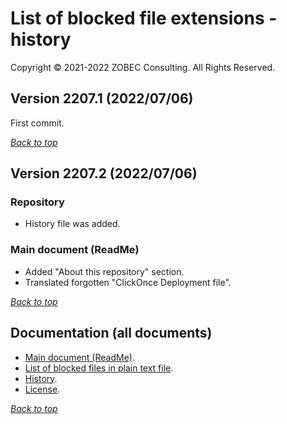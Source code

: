 # List of blocked file extensions - history

<a name="documenttitle"></a>

Copyright &copy; 2021-2022 ZOBEC Consulting. All Rights Reserved.

## Version 2207.1 (2022/07/06)

First commit.

[*Back to top*](#documenttitle "Top of the document")

## Version 2207.2 (2022/07/06)

### Repository

* History file was added.

### Main document (ReadMe)

* Added "About this repository" section.
* Translated forgotten "ClickOnce Deployment file".


[*Back to top*](#documenttitle "Top of the document")

## Documentation (all documents)

* [Main document (ReadMe)](README.md).
* [List of blocked files in plain text file](list-of-blocked-file-extensions.txt).
* [History](HISTORY.md).
* [License](LICENSE.).

[*Back to top*](#documenttitle "Top of the document")
